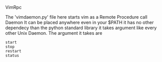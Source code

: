 VimRpc

The 'vimdaemon.py' file here starts vim as a Remote Procedure call Daemon
It can be placed anywhere even in your $PATH
it has no other dependecy than the python standard library
it takes argument like every other Unix Daemon.
The argument it takes are
>
    start
    stop
    restart
    status
